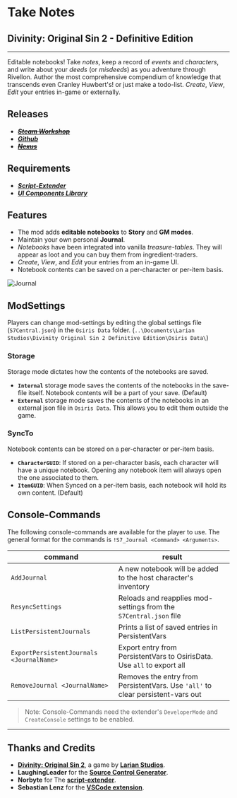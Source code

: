# Take Notes

## Divinity: Original Sin 2 - Definitive Edition

----------

Editable notebooks! Take _notes_, keep a record of _events_ and _characters_, and write about your _deeds_ (or _misdeeds_) as you adventure through Rivellon. Author the most comprehensive compendium of knowledge that transcends even Cranley Huwbert's! or just make a todo-list. _Create_, _View_, _Edit_ your entries in-game or externally.

## Releases

* ~~***[Steam Workshop]()***~~
* ***[Github](https://github.com/Shresht7/S7_Journal)***
* ~~***[Nexus]()***~~

## Requirements

* ***[Script-Extender](https://github.com/Norbyte/ositools)***
* ***[UI Components Library](https://github.com/Shresht7/UI-Components-Library)***

## Features

* The mod adds **editable notebooks** to **Story** and **GM modes**.
* Maintain your own personal **Journal**.
* _Notebooks_ have been integrated into vanilla _treasure-tables_. They will appear as loot and you can buy them from ingredient-traders.
* _Create_, _View_, and _Edit_ your entries from an in-game UI.
* Notebook contents can be saved on a per-character or per-item basis.

![Journal](https://imgur.com/tHcOoGF.png)

## ModSettings

Players can change mod-settings by editing the global settings file (`S7Central.json`) in the `Osiris Data` folder. (`..\Documents\Larian Studios\Divinity Original Sin 2 Definitive Edition\Osiris Data\`)

### Storage

Storage mode dictates how the contents of the notebooks are saved.

* **`Internal`** storage mode saves the contents of the notebooks in the save-file itself. Notebook contents will be a part of your save. (Default)
* **`External`** storage mode saves the contents of the notebooks in an external json file in `Osiris Data`. This allows you to edit them outside the game. 

### SyncTo

Notebook contents can be stored on a per-character or per-item basis.

* **`CharacterGUID`**: If stored on a per-character basis, each character will have a unique notebook. Opening any notebook item will always open the one associated to them.
* **`ItemGUID`**: When Synced on a per-item basis, each notebook will hold its own content. (Default)

## Console-Commands

The following console-commands are available for the player to use. The general format for the commands is `!S7_Journal <Command> <Arguments>`.

| command                                  | result                                                                          |
| ---------------------------------------- | ------------------------------------------------------------------------------- |
| `AddJournal`                             | A new notebook will be added to the host character's inventory                  |
| `ResyncSettings`                         | Reloads and reapplies mod-settings from the `S7Central.json` file               |
| `ListPersistentJournals`                 | Prints a list of saved entries in PersistentVars                                |
| `ExportPersistentJournals <JournalName>` | Export entry from PersistentVars to OsirisData. Use `all` to export all         |
| `RemoveJournal <JournalName>`            | Removes the entry from PersistentVars. Use `'all'` to clear persistent-vars out |

>Note: Console-Commands need the extender's `DeveloperMode` and `CreateConsole` settings to be enabled.

----------

## Thanks and Credits

* [**Divinity: Original Sin 2**](http://store.steampowered.com/app/435150/Divinity_Original_Sin_2/), a game by **[Larian Studios](http://larian.com/)**.
* **LaughingLeader** for the **[Source Control Generator](https://github.com/LaughingLeader/SourceControlGenerator)**.
* **Norbyte** for The **[script-extender](https://github.com/Norbyte/ositools)**.
* **Sebastian Lenz** for the **[VSCode extension](https://marketplace.visualstudio.com/items?itemName=sebastian-lenz.divinity-vscode)**.




